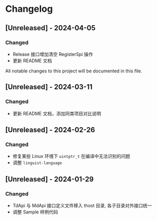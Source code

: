 # Changelog

## [Unreleased] - 2024-04-05

### Changed

- Release 接口增加清空 RegisterSpi 操作
- 更新 README 文档

All notable changes to this project will be documented in this file.

## [Unreleased] - 2024-03-11

### Changed

- 更新 README 文档，添加同类项目对比说明

## [Unreleased] - 2024-02-26

### Changed

- 修复某些 Linux 环境下 `uintptr_t` 在编译中无法识别的问题
- 调整 `linguist-language`


## [Unreleased] - 2024-01-29

### Changed

- TdApi 与 MdApi 接口定义文件移入 thost 目录, 各子目录对外接口统一
- 调整 Sample 样例代码

